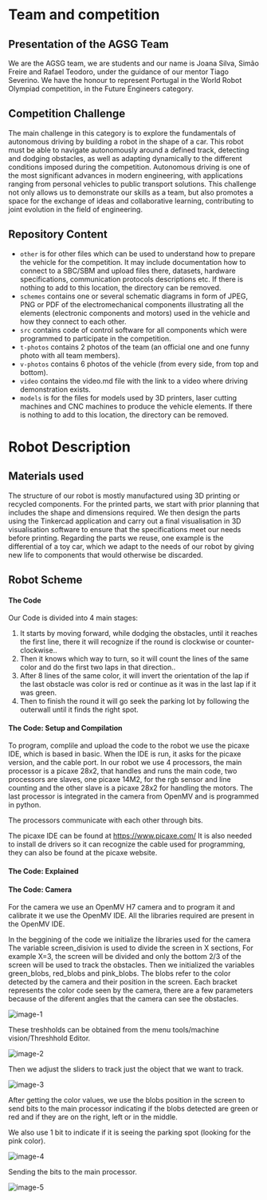 # Team and competition


## Presentation of the AGSG Team
We are the AGSG team, we are students and our name is Joana Silva, Simão Freire and Rafael Teodoro, under the guidance of our mentor Tiago Severino. We have the honour to represent Portugal in the World Robot Olympiad competition, in the Future Engineers category.

## Competition Challenge
The main challenge in this category is to explore the fundamentals of autonomous driving by building a robot in the shape of a car. This robot must be able to navigate autonomously around a defined track, detecting and dodging obstacles, as well as adapting dynamically to the different conditions imposed during the competition.
Autonomous driving is one of the most significant advances in modern engineering, with applications ranging from personal vehicles to public transport solutions. This challenge not only allows us to demonstrate our skills as a team, but also promotes a space for the exchange of ideas and collaborative learning, contributing to joint evolution in the field of engineering.

## Repository Content
- `other` is for other files which can be used to understand how to prepare the vehicle for the competition. It may include documentation how to connect to a SBC/SBM and upload files there, datasets, hardware specifications, communication protocols descriptions etc. If there is nothing to add to this location, the directory can be removed.
- `schemes` contains one or several schematic diagrams in form of JPEG, PNG or PDF of the electromechanical components illustrating all the elements (electronic components and motors) used in the vehicle and how they connect to each other.
- `src` contains code of control software for all components which were programmed to participate in the competition.
- `t-photos` contains 2 photos of the team (an official one and one funny photo with all team members).
- `v-photos` contains 6 photos of the vehicle (from every side, from top and bottom).
- `video` contains the video.md file with the link to a video where driving demonstration exists.
- `models` is for the files for models used by 3D printers, laser cutting machines and CNC machines to produce the vehicle elements. If there is nothing to add to this location, the directory can be removed.



# Robot Description


## Materials used
The structure of our robot is mostly manufactured using 3D printing or recycled components. For the printed parts, we start with prior planning that includes the shape and dimensions required. We then design the parts using the Tinkercad application and carry out a final visualisation in 3D visualisation software to ensure that the specifications meet our needs before printing. Regarding the parts we reuse, one example is the differential of a toy car, which we adapt to the needs of our robot by giving new life to components that would otherwise be discarded.

## Robot Scheme



#### The Code

Our Code is divided into 4 main stages:

1. It starts by moving forward, while dodging the obstacles, until it reaches the first line, there it will recognize if the round is clockwise or counter-clockwise..
2. Then it knows which way to turn, so it will count the lines of the same color and do the first two laps in that direction..
3. After 8 lines of the same color, it will invert the orientation of the lap if the last obstacle was color is red or continue as it was in the last lap if it was green.
4. Then to finish the round it will go seek the parking lot by following the outerwall until it finds the right spot.

#### The Code: Setup and Compilation

To program, complile and upload the code to the robot we use the picaxe IDE, which is based in basic.
When the IDE is run, it asks for the picaxe version, and the cable port.
In our robot we use 4 processors, the main processor is a picaxe 28x2, that handles and runs the main code, two processors are slaves, one picaxe 14M2, for the rgb sensor and line counting and the other slave is a picaxe 28x2 for handling the motors. The last processor is integrated in the camera from OpenMV and is programmed in python.

The processors communicate with each other through bits.

The picaxe IDE can be found at https://www.picaxe.com/
It is also needed to install de drivers so it can recognize the cable used for programming, they can also be found at the picaxe website.

#### The Code: Explained

#### The Code: Camera

For the camera we use an OpenMV H7 camera and to program it and calibrate it we use the OpenMV IDE.
All the libraries required are present in the OpenMV IDE.


In the beggining of the code we initialize the libraries used for the camera
The variable screen_disivion is used to divide the screen in X sections, For example X=3, the screen will be divided and only the bottom 2/3 of the screen will be used to track the obstacles.
Then we initialized the variables green_blobs, red_blobs and pink_blobs. The blobs refer to the color detected by the camera and their position in the screen.
Each bracket represents the color code seen by the camera, there are a few parameters because of the diferent angles that the camera can see the obstacles.

![image-1](https://github.com/ImSimao/S2024Future-Engeneers/assets/138500914/9489eefc-0b76-4a14-9abd-41e0db21dbad)

These treshholds can be obtained from the menu tools/machine vision/Threshhold Editor.

![image-2](https://github.com/ImSimao/S2024Future-Engeneers/assets/138500914/f75615b1-dae2-49ad-97c5-3d0919cb3b93)

Then we adjust the sliders to track just the object that we want to track.

![image-3](https://github.com/ImSimao/S2024Future-Engeneers/assets/138500914/96aa8b7e-b7df-4072-a21e-eeaf5d4f0a1c)


After getting the color values, we use the blobs position in the screen to send bits to the main processor indicating if the blobs detected are green or red and if they are on the right, left or in the middle.

We also use 1 bit to indicate if it is seeing the parking spot (looking for the pink color).

![image-4](https://github.com/ImSimao/S2024Future-Engeneers/assets/138500914/01a50bb5-30b4-47e4-b01a-9622dfa00204)

Sending the bits to the main processor.

![image-5](https://github.com/ImSimao/S2024Future-Engeneers/assets/138500914/27db3bc9-0aad-4b0b-8cb9-a3b1d78d663e)
